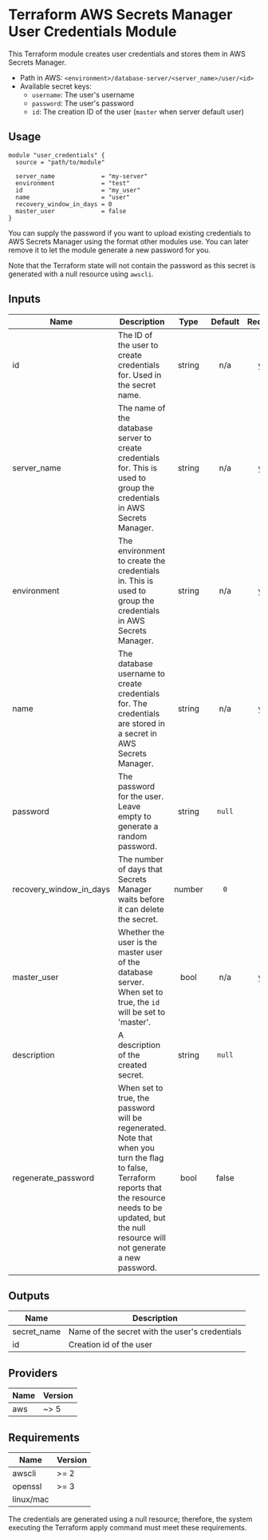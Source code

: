 # Terraform AWS Secrets Manager User Credentials Module

This Terraform module creates user credentials and stores them in AWS Secrets Manager.

- Path in AWS: `<environment>/database-server/<server_name>/user/<id>`
- Available secret keys:
  - `username`: The user's username
  - `password`: The user's password
  - `id`: The creation ID of the user (`master` when server default user)

## Usage

```hcl
module "user_credentials" {
  source = "path/to/module"

  server_name             = "my-server"
  environment             = "test"
  id                      = "my_user"
  name                    = "user"
  recovery_window_in_days = 0
  master_user             = false
}
```

You can supply the password if you want to upload existing credentials to AWS Secrets Manager using the format other modules use. You can later remove it to let the module generate a new password for you.

Note that the Terraform state will not contain the password as this secret is generated with a null resource using `awscli`.

## Inputs

| Name                    | Description                                                                                                                                                                                                     |  Type  | Default | Required |
| ----------------------- | --------------------------------------------------------------------------------------------------------------------------------------------------------------------------------------------------------------- | :----: | :-----: | :------: |
| id                      | The ID of the user to create credentials for. Used in the secret name.                                                                                                                                          | string |   n/a   |   yes    |
| server_name             | The name of the database server to create credentials for. This is used to group the credentials in AWS Secrets Manager.                                                                                        | string |   n/a   |   yes    |
| environment             | The environment to create the credentials in. This is used to group the credentials in AWS Secrets Manager.                                                                                                     | string |   n/a   |   yes    |
| name                    | The database username to create credentials for. The credentials are stored in a secret in AWS Secrets Manager.                                                                                                 | string |   n/a   |   yes    |
| password                | The password for the user. Leave empty to generate a random password.                                                                                                                                           | string | `null`  |    no    |
| recovery_window_in_days | The number of days that Secrets Manager waits before it can delete the secret.                                                                                                                                  | number |   `0`   |    no    |
| master_user             | Whether the user is the master user of the database server. When set to true, the `id` will be set to 'master'.                                                                                                 |  bool  |   n/a   |   yes    |
| description             | A description of the created secret.                                                                                                                                                                            | string | `null`  |    no    |
| regenerate_password     | When set to true, the password will be regenerated. Note that when you turn the flag to false, Terraform reports that the resource needs to be updated, but the null resource will not generate a new password. |  bool  |  false  |    no    |

## Outputs

| Name        | Description                                    |
| ----------- | ---------------------------------------------- |
| secret_name | Name of the secret with the user's credentials |
| id          | Creation id of the user                        |

## Providers

| Name | Version |
| ---- | ------- |
| aws  | ~> 5    |

## Requirements

| Name      | Version |
| --------- | ------- |
| awscli    | >= 2    |
| openssl   | >= 3    |
| linux/mac |         |

The credentials are generated using a null resource; therefore, the system executing the Terraform apply command must meet these requirements.
